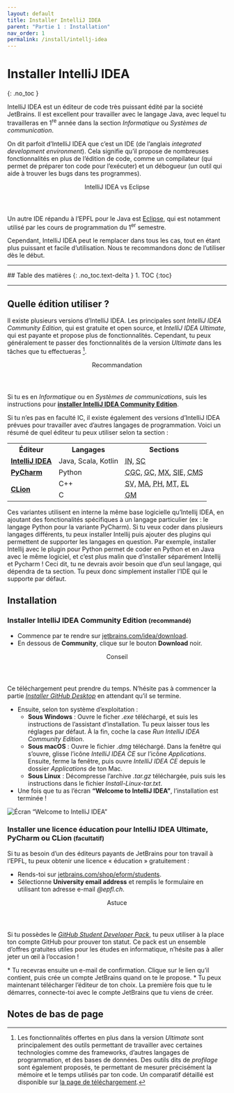 ```yaml
---
layout: default
title: Installer IntelliJ IDEA
parent: "Partie 1 : Installation"
nav_order: 1
permalink: /install/intellj-idea
---
```


# Installer IntelliJ IDEA
{: .no_toc }

IntelliJ IDEA est un éditeur de code très puissant édité par la société JetBrains. Il est excellent pour travailler avec le langage Java, avec lequel tu travailleras en 1<sup>re</sup> année dans la section *Informatique* ou *Systèmes de communication*.

On dit parfoit d’IntelliJ IDEA que c’est un IDE (de l’anglais *integrated development environment*). Cela signifie qu’il propose de nombreuses fonctionnalités en plus de l’édition de code, comme un compilateur (qui permet de préparer ton code pour l’exécuter) et un débogueur (un outil qui aide à trouver les bugs dans tes programmes).

<div class="note">
  <header>IntelliJ IDEA vs Eclipse</header>
  <p>
    Un autre IDE répandu à l’EPFL pour le Java est <a href="https://www.eclipse.org">Eclipse</a>, qui est notamment utilisé par les cours de programmation du 1<sup>er</sup> semestre.
  </p>
  <p>
    Cependant, IntelliJ IDEA peut le remplacer dans tous les cas, tout en étant plus puissant et facile d’utilisation. Nous te recommandons donc de l’utiliser dès le début.
  </p>
</div>

<hr>
## Table des matières
{: .no_toc.text-delta }
1. TOC
{:toc}
<hr>

## Quelle édition utiliser ?

Il existe plusieurs versions d’IntelliJ IDEA. Les principales sont *IntelliJ IDEA Community Edition*, qui est gratuite et open source, et *IntelliJ IDEA Ultimate*, qui est payante et propose plus de fonctionnalités. Cependant, tu peux généralement te passer des fonctionnalités de la version *Ultimate* dans les tâches que tu effectueras [^1].

[^1]: Les fonctionnalités offertes en plus dans la version *Ultimate* sont principalement des outils permettant de travailler avec certaines technologies comme des frameworks, d’autres langages de programmation, et des bases de données. Des outils dits de *profilage* sont également proposés, te permettant de mesurer précisément la mémoire et le temps utilisés par ton code. Un comparatif détaillé est disponible sur [la page de téléchargement](https://www.jetbrains.com/idea/download/).

<div class="tip">
  <header>Recommandation</header>
  <p>Si tu es en <em>Informatique</em> ou en <em>Systèmes de communications</em>, suis les instructions pour <strong><a href="#idea-ce">installer IntelliJ IDEA Community Edition</a></strong>.</p>
</div>

Si tu n’es pas en faculté IC, il existe également des versions d’IntelliJ IDEA prévues pour travailler avec d’autres langages de programmation. Voici un résumé de quel éditeur tu peux utiliser selon ta section :

<table>
  <tr>
    <th>Éditeur</th>
    <th>Langages</th>
    <th>Sections</th>
  </tr>

  <tr>
    <td>
      <strong>
        <a href="#idea-ce">IntelliJ IDEA</a>
      </strong>
    </td>
    <td>Java, Scala, Kotlin</td>
    <td>
      <abbr title="Informatique">IN</abbr>,
      <abbr title="Systèmes de communication">SC</abbr>
    </td>
  </tr>

  <tr>
    <td>
      <strong>
        <a href="#idea-edu">PyCharm</a>
      </strong>
    </td>
    <td>Python</td>
    <td>
      <abbr title="Chimie et génie chimique">CGC</abbr>,
      <abbr title="Génie civil">GC</abbr>,
      <abbr title="Science et génie des matériaux">MX</abbr>,
      <abbr title="Science et ingénierie de l’environnement">SIE</abbr>,
      <abbr title="Cours de mathématiques spéciales">CMS</abbr>
    </td>
  </tr>

  <tr>
    <td rowspan="2">
      <strong>
        <a href="#idea-edu">CLion</a>
      </strong>
    </td>
    <td>C++</td>
    <td>
      <abbr title="Ingénierie des sciences du vivant">SV</abbr>,
      <abbr title="Mathématiques">MA</abbr>,
      <abbr title="Physique">PH</abbr>,
      <abbr title="Microtechnique">MT</abbr>,
      <abbr title="Génie électrique et électronique">EL</abbr>
    </td>
  </tr>

  <tr>
    <td>C</td>
    <td>
      <abbr title="Génie mécanique">GM</abbr>
    </td>
  </tr>
</table>

Ces variantes utilisent en interne la même base logicielle qu’Intellij IDEA, en ajoutant des fonctionalités spécifiques à un langage particulier (ex : le langage Python pour la variante PyCharm). Si tu veux coder dans plusieurs langages différents, tu peux installer Intellij puis ajouter des plugins qui permettent de supporter les langages en question. Par exemple, installer Intellij avec le plugin pour Python permet de coder en Python et en Java avec le même logiciel, et c’est plus malin que d’installer séparément Intellij et Pycharm&nbsp;! Ceci dit, tu ne devrais avoir besoin que d’un seul langage, qui dépendra de ta section. Tu peux donc simplement installer l’IDE qui le supporte par défaut.

## Installation

<a name="idea-ce"></a>
### Installer IntelliJ IDEA Community Edition <small>(recommandé)</small>

* Commence par te rendre sur <a href="https://www.jetbrains.com/idea/download" target="_blank">jetbrains.com/idea/download</a>.
* En dessous de **Community**, clique sur le bouton **Download** noir.

<div class="tip indent">
  <header>Conseil</header>
  <p>
    Ce téléchargement peut prendre du temps. N’hésite pas à commencer la partie <em><a href="github-desktop" target="_blank">Installer GitHub Desktop</a></em> en attendant qu’il se termine.
  </p>
</div>

* Ensuite, selon ton système d’exploitation :
  * **Sous Windows** : Ouvre le ficher *.exe* téléchargé, et suis les instructions de l’assistant d’installation. Tu peux laisser tous les réglages par défaut. À la fin, coche la case *Run IntelliJ IDEA Community Edition*.
  * **Sous macOS** : Ouvre le fichier *.dmg* téléchargé. Dans la fenêtre qui s’ouvre, glisse l’icône *IntelliJ IDEA CE* sur l’icône *Applications*. Ensuite, ferme la fenêtre, puis ouvre *IntelliJ IDEA CE* depuis le dossier *Applications* de ton Mac.
  * **Sous Linux** : Décompresse l’archive *.tar.gz* téléchargée, puis suis les instructions dans le fichier *Install-Linux-tar.txt*.
* Une fois que tu as l’écran **“Welcome to IntelliJ IDEA”**, l’installation est terminée !

![Écran “Welcome to IntelliJ IDEA”](../assets/idea-welcome.png)

<a name="idea-edu"></a>
### Installer une licence éducation pour IntelliJ IDEA Ultimate, PyCharm ou CLion <small>(facultatif)</small>

Si tu as besoin d’un des éditeurs payants de JetBrains pour ton travail à l’EPFL, tu peux obtenir une licence « éducation » gratuitement :

* Rends-toi sur <a href="https://www.jetbrains.com/shop/eform/students" target="_blank">jetbrains.com/shop/eform/students</a>.
* Sélectionne **University email address** et remplis le formulaire en utilisant ton adresse e-mail <em>@epfl.ch</em>.
<div class="tip indent">
  <header>Astuce</header>
  <p>Si tu possèdes le <a href="https://education.github.com/pack" target="_blank"><em>GitHub Student Developer Pack</em></a>, tu peux utiliser à la place ton compte GitHub pour prouver ton statut. Ce pack est un ensemble d’offres gratuites utiles pour les études en informatique, n’hésite pas à aller jeter un œil à l’occasion !</p>
</div>
* Tu recevras ensuite un e-mail de confirmation. Clique sur le lien qu’il contient, puis crée un compte JetBrains quand on te le propose.
* Tu peux maintenant télécharger l’éditeur de ton choix. La première fois que tu le démarres, connecte-toi avec le compte JetBrains que tu viens de créer.

## Notes de bas de page
